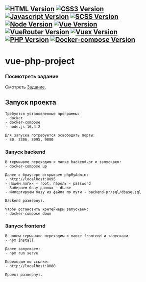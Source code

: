 [![HTML Version](https://img.shields.io/badge/HTML5-f06529)](https://developer.mozilla.org/en-US/)
[![CSS3 Version](https://img.shields.io/badge/CSS3-2965f1)](https://developer.mozilla.org/en-US/)
[![Javascript Version](https://img.shields.io/badge/JS-f0db4f)](https://developer.mozilla.org/en-US/)
[![SCSS Version](https://img.shields.io/badge/SCSS-ff7518)](https://sass-lang.com/)
[![Node Version](https://img.shields.io/badge/Node.js-16.4.2-blue)](https://nodejs.org/en/)
[![Vue Version](https://img.shields.io/badge/Vue.js-3-CC2336)](https://vuejs.org/)
[![VueRouter Version](https://img.shields.io/badge/Vue-Router-CC2336)](https://router.vuejs.org/)
[![Vuex Version](https://img.shields.io/badge/Vuex-CC2336)](https://vuex.vuejs.org/)
[![PHP Version](https://img.shields.io/badge/PHP-8.1-2347cc)](https://www.php.net/)
[![Docker-compose Version](https://img.shields.io/badge/Docker-Compose-237acc)](https://www.docker.com/)
---


# vue-php-project

### Посмотреть задание
Смотреть [Задание](./TASK.md).

## Запуск проекта
```
Требуется установленные программы: 
- docker
- docker-compose
- node.js 16.4.2

Для запуска потребуется освободить порты:
- 80, 3306, 8095, 9000 
```

### Запуск backend 
```
В терминале переходим к папке backend-pr и запускаем:
- docker-compose up

Далее в браузере открываем phpMyAdmin:
- http://localhost:8095
- Пишем логин - root, пароль - password
- Выбираем базу данных - dbase
- Импортируем базу из файла по пути - backend-pr/sql/dbase.sql

Backend развернут.

Чтобы остановить контейнеры запускаем:
- docker-compose down
```

### Запуск frontend 
```
В новом терминале переходим к папке frontend и запускаем: 
- npm install

Далее запускаем:
- npm run serve

Переходим по ссылке:
- http://localhost:8080

Проект развернут.
```


